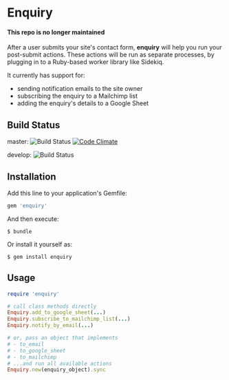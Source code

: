 # Enquiry 

#### This repo is no longer maintained

After a user submits your site's contact form, __enquiry__ will help you run
your post-submit actions. These actions will be run as separate processes, by plugging
in to a Ruby-based worker library like Sidekiq.

It currently has support for:  
* sending notification emails to the site owner
* subscribing the enquiry to a Mailchimp list
* adding the enquiry's details to a Google Sheet

## Build Status
master: ![Build Status](https://travis-ci.org/timiyay/enquiry.svg?branch=master) [![Code Climate](https://codeclimate.com/github/timiyay/enquiry/badges/gpa.svg)](https://codeclimate.com/github/timiyay/enquiry)

develop: ![Build Status](https://travis-ci.org/timiyay/enquiry.svg?branch=develop)

## Installation

Add this line to your application's Gemfile:

```ruby
gem 'enquiry'
```

And then execute:

    $ bundle

Or install it yourself as:

    $ gem install enquiry

## Usage

```ruby
require 'enquiry'

# call class methods directly
Enquiry.add_to_google_sheet(...)
Enquiry.subscribe_to_mailchimp_list(...)
Enquiry.notify_by_email(...)

# or, pass an object that implements
# - to_email
# - to_google_sheet
# - to_mailchimp
# ...and run all available actions
Enquiry.new(enquiry_object).sync
```
